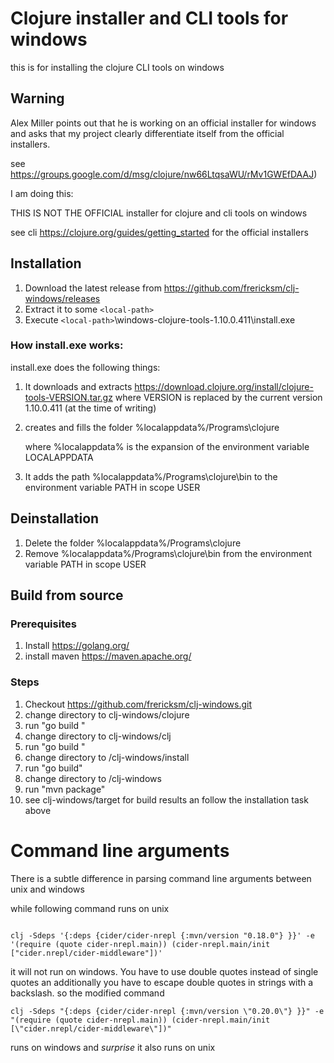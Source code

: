 # Clojure installer and CLI tools for windows 

this is for installing the clojure  CLI tools on windows 

## Warning


Alex Miller points out that he is working on an official installer for windows and asks that my project clearly differentiate itself from the official installers.

see https://groups.google.com/d/msg/clojure/nw66LtqsaWU/rMv1GWEfDAAJ)

I am doing this:

THIS IS NOT THE OFFICIAL  installer for clojure and cli tools on windows

see cli https://clojure.org/guides/getting_started for the official installers






## Installation
1. Download the latest release from https://github.com/frericksm/clj-windows/releases
2. Extract it to some `<local-path>`
3. Execute `<local-path>`\windows-clojure-tools-1.10.0.411\install.exe

### How install.exe works:
install.exe does the following things:

1. It downloads and extracts  https://download.clojure.org/install/clojure-tools-VERSION.tar.gz
where  VERSION is replaced by the current version  1.10.0.411 (at the time of writing)  

2. creates and fills the folder
    %localappdata%/Programs\clojure

    where  %localappdata% is the expansion of the environment variable LOCALAPPDATA
3. It adds the path %localappdata%/Programs\clojure\bin to the environment variable PATH in scope USER
## Deinstallation 
1. Delete the folder %localappdata%/Programs\clojure
2. Remove %localappdata%/Programs\clojure\bin from  the environment variable PATH in scope USER



## Build from source
### Prerequisites
1. Install https://golang.org/
2. install maven https://maven.apache.org/

### Steps 
1. Checkout https://github.com/frericksm/clj-windows.git
2. change directory to clj-windows/clojure
3. run "go build "
4. change directory to clj-windows/clj
5. run "go build "
6. change directory to /clj-windows/install
7. run "go build"
8. change directory to /clj-windows
9. run "mvn package"
10. see clj-windows/target for build results  an follow the installation task above


# Command line arguments

 There is a subtle difference in  parsing command line arguments between unix and windows 

while following command runs on unix 


```

clj -Sdeps '{:deps {cider/cider-nrepl {:mvn/version "0.18.0"} }}' -e '(require (quote cider-nrepl.main)) (cider-nrepl.main/init ["cider.nrepl/cider-middleware"])'
```
it will not run on windows.
You have to use double quotes instead of single quotes  an additionally you have to escape double quotes in strings with a backslash. so the modified command 

```
clj -Sdeps "{:deps {cider/cider-nrepl {:mvn/version \"0.20.0\"} }}" -e "(require (quote cider-nrepl.main)) (cider-nrepl.main/init [\"cider.nrepl/cider-middleware\"])"
```
runs on windows and *surprise*  it also runs on unix
